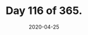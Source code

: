 ---
title: Day 116 of 365.
description: ...where 2020 Al is wallowing in despair, so 2024 Al stepped in to explain what happened in the two-week long Missing Days series.
date: 2020-04-25
tags:
  - Two Thousand Twenty Words
  - April 2020
  - Missing Days
---